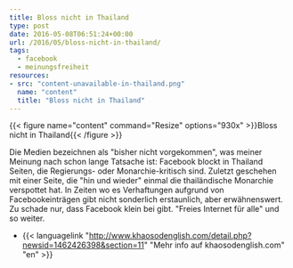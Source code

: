 ```yaml
---
title: Bloss nicht in Thailand
type: post
date: 2016-05-08T06:51:24+00:00
url: /2016/05/bloss-nicht-in-thailand/
tags:
  - facebook
  - meinungsfreiheit
resources:
- src: "content-unavailable-in-thailand.png"
  name: "content"
  title: "Bloss nicht in Thailand"
---
```


{{< figure name="content" command="Resize" options="930x" >}}Bloss nicht in Thailand{{< /figure >}}

Die Medien bezeichnen als "bisher nicht vorgekommen", was meiner Meinung nach schon lange Tatsache ist: Facebook blockt in Thailand Seiten, die Regierungs- oder Monarchie-kritisch sind. Zuletzt geschehen mit einer Seite, die "hin und wieder" einmal die thailändische Monarchie verspottet hat. In Zeiten wo es Verhaftungen aufgrund von Facebookeinträgen gibt nicht sonderlich erstaunlich, aber erwähnenswert. Zu schade nur, dass Facebook klein bei gibt. "Freies Internet für alle" und so weiter.

-   {{< languagelink "http://www.khaosodenglish.com/detail.php?newsid=1462426398&section=11" "Mehr info auf khaosodenglish.com" "en" >}}
